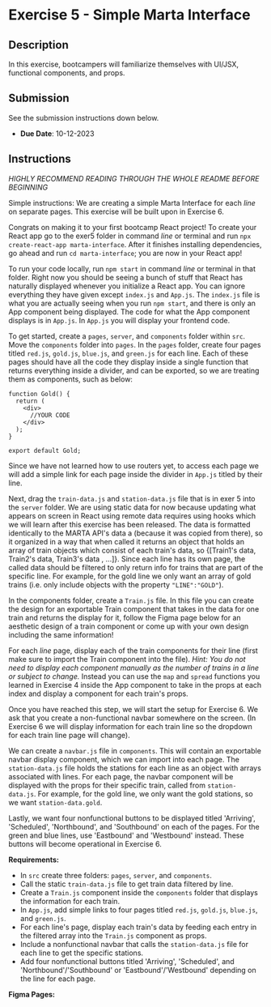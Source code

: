# Exercise 5 - Simple Marta Interface

## Description
In this exercise, bootcampers will familiarize themselves with UI/JSX, functional components, and props.

## Submission
See the submission instructions down below. 
- **Due Date**: 10-12-2023

## Instructions
*HIGHLY RECOMMEND READING THROUGH THE WHOLE README BEFORE BEGINNING*

Simple instructions: We are creating a simple Marta Interface for each *line* on separate pages. This exercise will be built upon in Exercise 6.

Congrats on making it to your first bootcamp React project!
To create your React app go to the exer5 folder in command *line* or terminal and run `npx create-react-app marta-interface`. After it finishes installing dependencies, go ahead and run `cd marta-interface`; you are now in your React app!

To run your code locally, run `npm start` in command *line* or terminal in that folder. Right now you should be seeing a bunch of stuff that React has naturally displayed whenever you initialize a React app. You can ignore everything they have given except `index.js` and `App.js`. The `index.js` file is what you are actually seeing when you run `npm start`, and there is only an App component being displayed. The code for what the App component displays is in `App.js`. In `App.js` you will display your frontend code.

To get started, create a `pages`, `server`, and `components` folder within `src`. Move the `components` folder into `pages`. In the `pages` folder, create four pages titled `red.js`, `gold.js`, `blue.js`, and `green.js` for each line. Each of these pages should have all the code they display inside a single function that returns everything inside a divider, and can be exported, so we are treating them as components, such as below:

```
function Gold() {
  return (
    <div>
      //YOUR CODE
    </div>
  );
}

export default Gold;
```

Since we have not learned how to use routers yet, to access each page we will add a simple link for each page inside the divider in `App.js` titled by their line.

Next, drag the `train-data.js` and `station-data.js` file that is in exer 5 into the `server` folder. We are using static data for now because updating what appears on screen in React using remote data requires using hooks which we will learn after this exercise has been released. The data is formatted identically to the MARTA API's data a (because it was copied from there), so it organized in a way that when called it returns an object that holds an array of train objects which consist of each train's data, so {[Train1's data, Train2's data, Train3's data , ...]}. Since each line has its own page, the called data should be filtered to only return info for trains that are part of the specific line. For example, for the gold line we only want an array of gold trains (i.e. only include objects with the property `"LINE":"GOLD"`).

In the components folder, create a `Train.js` file. In this file you can create the design for an exportable Train component that takes in the data for one train and returns the display for it, follow the Figma page below for an aesthetic design of a train component or come up with your own design including the same information!

For each *line* page, display each of the train components for their line (first make sure to import the Train component into the file). *Hint: You do not need to display each component manually as the number of trains in a line or subject to change.* Instead you can use the `map` and `spread` functions you learned in Exercise 4 inside the App component to take in the props at each index and display a component for each train's props.

Once you have reached this step, we will start the setup for Exercise 6. We ask that you create a non-functional navbar somewhere on the screen. (In Exercise 6 we will display information for each train line so the dropdown for each train line page will change).

We can create a `navbar.js` file in `components`. This will contain an exportable navbar display component, which we can import into each page. The `station-data.js` file holds the stations for each line as an object with arrays associated with lines. For each page, the navbar component will be displayed with the props for their specific train, called from `station-data.js`. For example, for the gold line, we only want the gold stations, so we want `station-data.gold`.

Lastly, we want four nonfunctional buttons to be displayed titled 'Arriving', 'Scheduled', 'Northbound', and 'Southbound' on each of the pages. For the green and blue lines, use 'Eastbound' and 'Westbound' instead. These buttons will become operational in Exercise 6.

**Requirements:**
- In `src` create three folders: `pages`, `server`, and `components`.
- Call the static `train-data.js` file to get train data filtered by line.
- Create a `Train.js` component inside the `components` folder that displays the information for each train.
- In `App.js`, add simple links to four pages titled `red.js`, `gold.js`, `blue.js`, and `green.js`.
- For each line's page, display each train's data by feeding each entry in the filtered array into the `Train.js` component as props.
- Include a nonfunctional navbar that calls the `station-data.js` file for each line to get the specific stations.
- Add four nonfunctional buttons titled 'Arriving', 'Scheduled', and 'Northbound'/'Southbound' or  'Eastbound'/'Westbound' depending on the line for each page.

**Figma Pages:**
